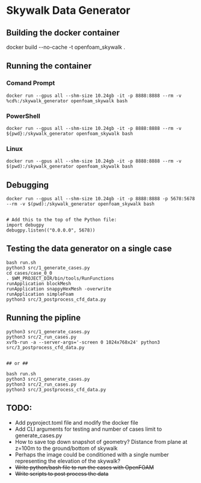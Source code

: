 # Skywalk Data Generator

## Building the docker container
docker build --no-cache -t openfoam_skywalk .  

## Running the container
### Comand Prompt
<!-- docker run --gpus all --shm-size 10.24gb -it -p 8888:8888 --rm -v %cd%/cases:/skywalk_generator/cases openfoam_skywalk bash -->
```
docker run --gpus all --shm-size 10.24gb -it -p 8888:8888 --rm -v %cd%:/skywalk_generator openfoam_skywalk bash
```

### PowerShell
```
docker run --gpus all --shm-size 10.24gb -it -p 8888:8888 --rm -v ${pwd}:/skywalk_generator openfoam_skywalk bash
```

### Linux
```
docker run --gpus all --shm-size 10.24gb -it -p 8888:8888 --rm -v $(pwd):/skywalk_generator openfoam_skywalk bash
```

## Debugging
```
docker run --gpus all --shm-size 10.24gb -it -p 8888:8888 -p 5678:5678 --rm -v $(pwd):/skywalk_generator openfoam_skywalk bash


# Add this to the top of the Python file:
import debugpy
debugpy.listen(("0.0.0.0", 5678))
```

## Testing the data generator on a single case
```
bash run.sh
python3 src/1_generate_cases.py  
cd cases/case_0_0
. $WM_PROJECT_DIR/bin/tools/RunFunctions
runApplication blockMesh  
runApplication snappyHexMesh -overwrite  
runApplication simpleFoam
python3 src/3_postprocess_cfd_data.py
```  

## Running the pipline
```
python3 src/1_generate_cases.py
python3 src/2_run_cases.py
xvfb-run -a --server-args='-screen 0 1024x768x24' python3 src/3_postprocess_cfd_data.py


## or ##

bash run.sh
python3 src/1_generate_cases.py
python3 src/2_run_cases.py
python3 src/3_postprocess_cfd_data.py
```

## TODO:
- Add pyproject.toml file and modify the docker file
- Add CLI arguments for testing and number of cases limit to generate_cases.py
- How to save top down snapshot of geometry? Distance from plane at z=100m to the ground/bottom of skywalk
- Perhaps the image could be conditioned with a single number representing the elevation of the skywalk?
- ~~Write python/bash file to run the cases with OpenFOAM~~
- ~~Write scripts to post process the data~~
